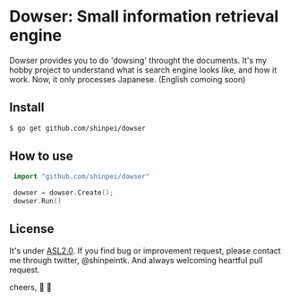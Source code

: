# Dowser: Small information retrieval engine

Dowser provides you to do 'dowsing' throught the documents. It's my hobby project to understand what is search engine looks like, and how it work.
Now, it only processes Japanese. (English comoing soon)

## Install
```bash
$ go get github.com/shinpei/dowser
```

##  How to use
```go
 import "github.com/shinpei/dowser"

 dowser = dowser.Create();
 dowser.Run()

```

## License
It's under [ASL2.0](http://www.apache.org/licenses/LICENSE-2.0). If you find bug or improvement request, please contact me through twitter, @shinpeintk. And always welcoming heartful pull request.

cheers, :beer: :moyai:


